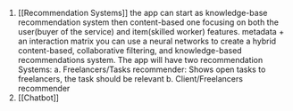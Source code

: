 1. [[Recommendation Systems]] 
	the app can start as knowledge-base recommendation system then
	content-based one focusing on both the user(buyer of the service)
	and item(skilled worker) features.
	metadata + an interaction matrix you can use a neural networks to create 
		a hybrid content-based, collaborative filtering, and knowledge-based recommendations system.
	The app will have two recommendation Systems:
		a. Freelancers/Tasks recommender: Shows open tasks to freelancers, the task should be relevant 
		b. Client/Freelancers recommender 
1. [[Chatbot]]